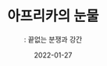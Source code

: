 ---
title: "아프리카의 눈물"
subtitle: ": 끝없는 분쟁과 강간"
date: 2022-01-27
summary: "지난 30년 간 아프리카는 가장 많은 분쟁을 겪었다. 그만큼 분쟁과 관련된 성폭력이 가장 많이 일어난 곳이기도 하다. 르완다 내전에서 강간을 당한 수많은 여성들은 원치 않는 임신과 에이즈 감염으로 끔찍한 운명에 처해졌으며, 태어난 아이들마저 에이즈에 감염되는 비극을 맞았다. 르완다뿐만 아니라 다르푸르, 콩고 등에서 성폭력은 전쟁의 전략으로 광범위하게 사용되었다. 부룬디, 챠드, 콩고, 르완다, 시에라리온, 수단 등에서는 여성들이 강간을 당하거나 성기에 외상을 입어 발생하는 외상성 '누관'이 보고되고 있다. 특히 지금도 수많은 강간이 일어나고 있는 콩고 동부에서는 여성들이 가족과 주민들이 보는 앞에서 공개적으로 강간당하고 있다. 콩고민주공화국에서는 매 시간마다 48명, 즉 매일 1,100명 이상의 여성들이 강간을 당하고 있다는 통계가 발표되기도 했다. UN은 이러한 콩고민주공화국을 가리켜 '세계 강간의 수도'라 칭하고 있다."
weight: 3
image: https://wwm-r2.womenandwar.workers.dev/exhibition/ex-03/상설관/상설관1%20오른편/2-1.마시카.jpg
layout: view01
resources:
- partial_layout: diagonal-2
  components: 
  - name: "'누관'치료를 받기 위해 병원을 찾은 수단 여성"
    params:
      icon: photo
    src: https://wwm-r2.womenandwar.workers.dev/exhibition/ex-03/상설관/상설관1%20오른편/2-6.233463.jpg
    description: ©UN PHOTO/Tim McKulka
    target: /items/ex-03/상설관/상설관1-오른편/2-6.233463
  - name: 콩고의 강간 피해자 여성병동에 있는 7살 소녀
    params:
      icon: photo
    src: https://wwm-r2.womenandwar.workers.dev/exhibition/ex-03/상설관/상설관1%20오른편/2-2.14.jpg
    description: ©정은진
    target: /items/ex-03/상설관/상설관1-오른편/2-2.14
- partial_layout: diagonal-2
  components: 
  - name: 20살에 이미 4명의 아이를 낳은 F는 어머니, 할머니 그리고 9살의 어린 여동생까지 강간을 당했다.
    params:
      icon: photo
    src: https://wwm-r2.womenandwar.workers.dev/exhibition/ex-03/상설관/상설관1%20오른편/2-3.DR%20Kongo-2_Cornelia%20Suhan-medica%20mondiale.JPG
    description: ©Cornelia Suhan/medica mondiale
    target: /items/ex-03/상설관/상설관1-오른편/2-3.DR%20Kongo-2_Cornelia%20Suhan-medica%20mondiale
  - name: 병원에서 치료를 받고 있는 콩고의 성폭력 피해 여성들
    params:
      icon: photo
    src: https://wwm-r2.womenandwar.workers.dev/exhibition/ex-03/상설관/상설관1%20오른편/2-9.160026.jpg
    description: ©UN PHOTO/Marie Frechon
    target: /items/ex-03/상설관/상설관1-오른편/2-9.
- partial_layout: full-1
  components: 
  - name: 수단 내전에서 부상을 입은 여성
    params:
      icon: photo
    src: https://wwm-r2.womenandwar.workers.dev/exhibition/ex-03/상설관/상설관1%20오른편/2-7.133843.jpg
    description: ©UN PHOTO/Tim McKulka
    target: /items/ex-03/상설관/상설관1-오른편/2-7.133843
- partial_layout: full-1
  components: 
  - name: 마시카의 이야기
    params:
      icon: interview
    description: "'강간을 당한 여성들은 그 순간 삶이 끝나버렸다고 생각합니다. 그렇지만 그건 세상의 끝이 아니라는 걸 알게 해주고 싶어요'

    레베카 마시카 카츄바(Rebecca Msika Katsuva)는 콩고의 키부 지역에 살고 있다.
    그녀는 콩고의 긴 내전 중에 1998년 당시 9살과 13살이던 그녀의 딸들과 함께 군인들에게 강간당했고 남편마저 살해당했다. 잔인한 폭력에서 살아남은 마시카는 고통 속에 주저앉지 않고 다음해 자신과 같은 강간 피해 여성들의 피신처인 '경청의 집(listening house)'을 열었다. 이를 통해 약 6,000명이 넘는 강간 피해 여성들을 지원해 왔고, 강제 임신으로 태어난 아이들과 고아들을 입양해 보살피고 있다. 이러한 마시카의 활동에 반감을 품은 반군들은 그녀를 찾아와 또다시 강간과 구타를 자행했다. 
    그녀의 일을 돕던 어머니마저 강간당한 후 살해되었지만 마시카는 여전히 계속되는 공격의 위험에도 굴하지 않고 활동을 계속하고 있다. 그녀의 이러한 용기와 노력은 피해자로 머무르지 않고 당당하게 정의 회복을 요구하는 일본군'위안부' 생존자들과도 닮아있다."
- partial_layout: full-1
  components: 
  - name: 레베카 마시카 카츄바(Rebecca Msika Katsuva)
    params:
      icon: interview
    description: "'제 삶을 끝내자고 여러번, 정말 많이 생각했어요. 하지만 그럴 때마다 제가 입양한 아이들과 도움이 필요한 여성들을 보면서 그런 생각을 떨쳐 버렸습니다.' ©http://masikarebeca.wordpress.com"
    src: https://wwm-r2.womenandwar.workers.dev/exhibition/ex-03/상설관/상설관1%20오른편/2-1.마시카.jpg
    target: /items/ex-03/상설관/상설관1-오른편/2-1.마시카                 
---